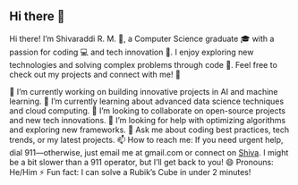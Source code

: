 ## Hi there 👋

Hi there! I’m Shivaraddi R. M. 👋, a Computer Science graduate 🎓 with a passion for coding 💻 and tech innovation 🚀. I enjoy exploring new technologies and solving complex problems through code 🧩. Feel free to check out my projects and connect with me! 🤝

🔭 I’m currently working on building innovative projects in AI and machine learning.
🌱 I’m currently learning about advanced data science techniques and cloud computing.
👯 I’m looking to collaborate on open-source projects and new tech innovations.
🤔 I’m looking for help with optimizing algorithms and exploring new frameworks.
💬 Ask me about coding best practices, tech trends, or my latest projects.
📫 How to reach me: If you need urgent help, dial 911—otherwise, just email me at gmail.com or connect on [Shiva](https://in.linkedin.com/in/shivaraddi). I might be a bit slower than a 911 operator, but I’ll get back to you!
😄 Pronouns: He/Him
⚡ Fun fact: I can solve a Rubik’s Cube in under 2 minutes!
